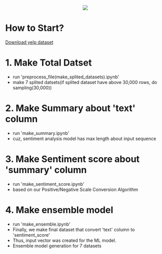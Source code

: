 <p align="center">
  <img src="https://github.com/Bae-hong-seob/NLP_project/assets/49437396/232c7e24-c7c2-4a24-918b-b31db569dcc6">
</p>

# How to Start?
[Download yelp dataset](https://www.yelp.com/dataset/download)

# 1. Make Total Datset
- run 'preprocess_file(make_splited_datasets).ipynb'
- make 7 splited datsets(if splited dataset have above 30,000 rows, do sampling(30,000)) 

# 2. Make Summary about 'text' column
- run 'make_summary.ipynb'
- cuz, sentiment analysis model has max length about input sequence

# 3. Make Sentiment score about 'summary' column
- run 'make_sentiment_score.ipynb'
- based on our Positive/Negative Scale Conversion Algorithm

# 4. Make ensemble model
- run 'make_ensemble.ipynb'
- Finally, we make final dataset that convert 'text' column to 'sentiment_score'
- Thus, input vector was created for the ML model.
- Ensemble model generation for 7 datasets
